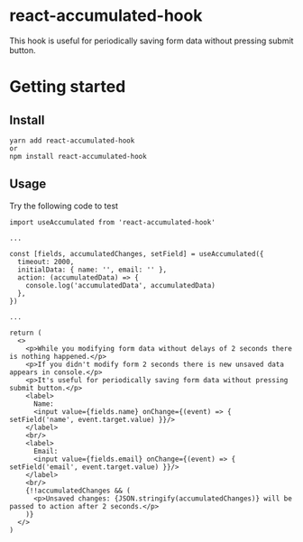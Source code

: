 # react-accumulated-hook

This hook is useful for periodically saving form data without pressing submit button.

# Getting started

## Install

```
yarn add react-accumulated-hook
or
npm install react-accumulated-hook
```

## Usage

Try the following code to test
```
import useAccumulated from 'react-accumulated-hook'

...

const [fields, accumulatedChanges, setField] = useAccumulated({
  timeout: 2000,
  initialData: { name: '', email: '' },
  action: (accumulatedData) => {
    console.log('accumulatedData', accumulatedData)
  },
})

...

return (
  <>
    <p>While you modifying form data without delays of 2 seconds there is nothing happened.</p>
    <p>If you didn't modify form 2 seconds there is new unsaved data appears in console.</p>
    <p>It's useful for periodically saving form data without pressing submit button.</p>
    <label>
      Name:
      <input value={fields.name} onChange={(event) => { setField('name', event.target.value) }}/>
    </label>
    <br/>
    <label>
      Email:
      <input value={fields.email} onChange={(event) => { setField('email', event.target.value) }}/>
    </label>
    <br/>
    {!!accumulatedChanges && (
      <p>Unsaved changes: {JSON.stringify(accumulatedChanges)} will be passed to action after 2 seconds.</p>
    )}
  </>
)
```
